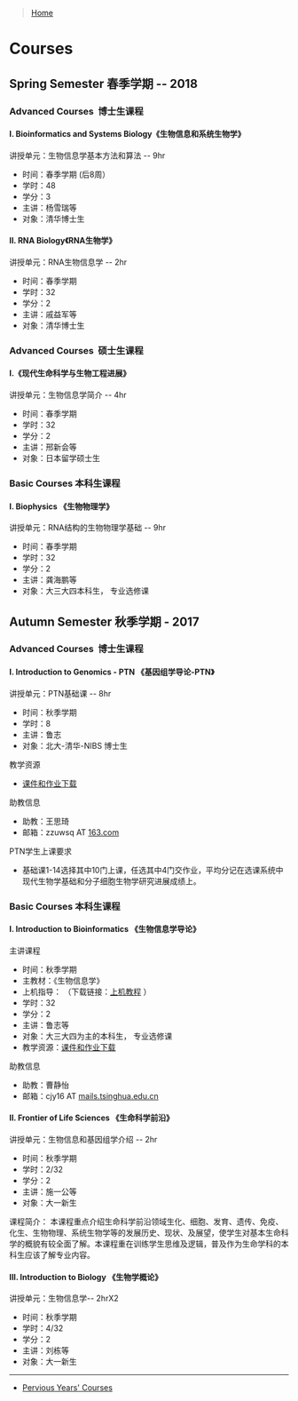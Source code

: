 > [Home](https://lulab.github.io)

# Courses 

## Spring Semester 春季学期 -- 2018

### Advanced Courses  博士生课程

#### I. Bioinformatics and Systems Biology《生物信息和系统生物学》

讲授单元：生物信息学基本方法和算法 -- 9hr

-   时间：春季学期 (后8周） 
-   学时：48 
-   学分：3
-   主讲：杨雪瑞等 
-   对象：清华博士生

#### II. RNA Biology《RNA生物学》

讲授单元：RNA生物信息学 -- 2hr

-   时间：春季学期 
-   学时：32 
-   学分：2
-   主讲：戚益军等 
-   对象：清华博士生

### Advanced Courses  硕士生课程

#### I.《现代生命科学与生物工程进展》

讲授单元：生物信息学简介 -- 4hr

-   时间：春季学期
-   学时：32 
-   学分：2
-   主讲：邢新会等 
-   对象：日本留学硕士生

### Basic Courses 本科生课程

#### I. Biophysics 《生物物理学》

讲授单元：RNA结构的生物物理学基础 -- 9hr

-   时间：春季学期
-   学时：32 
-   学分：2
-   主讲：龚海鹏等 
-   对象：大三大四本科生， 专业选修课


## Autumn Semester 秋季学期 - 2017

### Advanced Courses  博士生课程

#### I. Introduction to Genomics - PTN 《基因组学导论-PTN》

讲授单元：PTN基础课 -- 8hr

-   时间：秋季学期
-   学时：8 
-   主讲：鲁志 
-   对象：北大-清华-NIBS 博士生

教学资源

-   [课件和作业下载](https://www.jianguoyun.com/p/DTCJc-gQ0NLuBRj9kQ4#dir=%2F2016%2F%E5%9F%BA%E5%9B%A0%E7%BB%84%E5%AD%A6%E5%AF%BC%E8%AE%BA-PTN::mode=0)

助教信息

-   助教：王思琦
-   邮箱：zzuwsq AT [163.com](http://163.com)

PTN学生上课要求

-   基础课1-14选择其中10门上课，任选其中4门交作业，平均分记在选课系统中现代生物学基础和分子细胞生物学研究进展成绩上。


### Basic Courses 本科生课程

#### I. Introduction to Bioinformatics 《生物信息学导论》

主讲课程

-   时间：秋季学期 
-   主教材：《生物信息学》
-   上机指导： （下载链接：[上机教程](http://www.gitbook.com/@lulab) ）
-   学时：32 
-   学分：2
-   主讲：鲁志等 
-   对象：大三大四为主的本科生， 专业选修课
-   教学资源：[课件和作业下载](https://www.jianguoyun.com/p/DTCJc-gQ0NLuBRj9kQ4#dir=%2F2016%2F%E5%9F%BA%E5%9B%A0%E7%BB%84%E5%AD%A6%E5%AF%BC%E8%AE%BA-PTN::mode=0)

助教信息

-   助教：曹静怡
-   邮箱：cjy16 AT [mails.tsinghua.edu.cn](http://mails.tsinghua.edu.cn)

#### II. Frontier of Life Sciences 《生命科学前沿》

讲授单元：生物信息和基因组学介绍 -- 2hr

-   时间：秋季学期 
-   学时：2/32 
-   学分：2
-   主讲：施一公等 
-   对象：大一新生

课程简介： 本课程重点介绍生命科学前沿领域生化、细胞、发育、遗传、免疫、化生、生物物理、系统生物学等的发展历史、现状、及展望，使学生对基本生命科学的概貌有较全面了解。本课程重在训练学生思维及逻辑，普及作为生命学科的本科生应该了解专业内容。

#### III. Introduction to Biology 《生物学概论》

讲授单元：生物信息学-- 2hrX2

-   时间：秋季学期
-   学时：4/32 
-   学分：2
-   主讲：刘栋等 
-   对象：大一新生


--- 

-   [Pervious Years' Courses](https://www.evernote.com/pub/view/luzhiustc/teaching)



